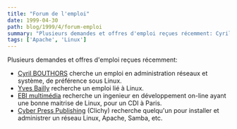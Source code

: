 ```yaml
---
title: "Forum de l'emploi"
date: 1999-04-30
path: blog/1999/4/forum-emploi
summary: "Plusieurs demandes et offres d'emploi reçues récemment: Cyril BOUTHORS cherche un emploi en administration réseaux et système, de préférence sous Linux."
tags: ['Apache', 'Linux']
---
```


<P>Plusieurs demandes et offres d'emploi reçues récemment:</P>

<UL>

<LI><A HREF="http://www.linux-center.org/articles/9904/emploi1.html">Cyril
BOUTHORS</A> cherche un emploi en administration réseaux et système,
de préférence sous Linux.
<LI><A HREF="http://www.multimania.com/kafkafr/coincv/coincv.html">Yves Bailly</A>
recherche un emploi lié à Linux.
<LI><A HREF="http://www.linux-center.org/articles/9904/emploi2.txt">EBI
multimédia</A> recherche un ingenieur en développement on-line ayant
une bonne maitrise de Linux, pour un CDI à Paris.
<LI><A HREF="http://www.linux-center.org/articles/9904/emploi3.txt">Cyber
Press Publishing</A> (Clichy) recherche quelqu'un pour installer et administrer
un réseau Linux, Apache, Samba, etc.
</UL>


